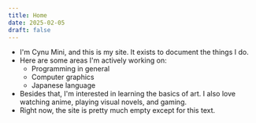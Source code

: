 ```yaml
---
title: Home
date: 2025-02-05
draft: false
---
```

- I'm Cynu Mini, and this is my site. It exists to document the things I do.
- Here are some areas I'm actively working on:
	- Programming in general
	- Computer graphics
	- Japanese language
- Besides that, I'm interested in learning the basics of art. I also love watching anime, playing visual novels, and gaming.
- Right now, the site is pretty much empty except for this text.